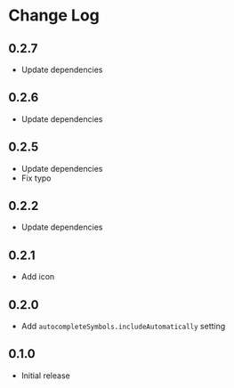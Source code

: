 # Change Log

## 0.2.7

- Update dependencies

## 0.2.6

- Update dependencies

## 0.2.5

- Update dependencies
- Fix typo

## 0.2.2

- Update dependencies

## 0.2.1

- Add icon

## 0.2.0

- Add `autocompleteSymbols.includeAutomatically` setting

## 0.1.0

- Initial release
